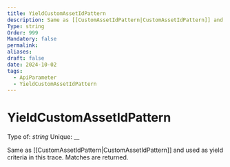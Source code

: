 ```yaml
---
title: YieldCustomAssetIdPattern
description: Same as [[CustomAssetIdPattern|CustomAssetIdPattern]] and used as yield criteria in this trace. Matches are returned.
Type: string
Order: 999
Mandatory: false
permalink: 
aliases: 
draft: false
date: 2024-10-02
tags:
  - ApiParameter
  - YieldCustomAssetIdPattern
---
```

# YieldCustomAssetIdPattern

Type of: _string_
Unique: __

Same as [[CustomAssetIdPattern|CustomAssetIdPattern]] and used as yield criteria in this trace. Matches are returned.

